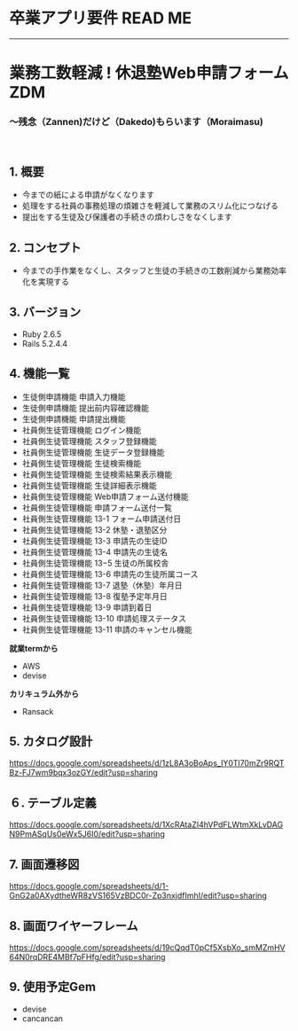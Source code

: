 # 卒業アプリ要件 READ ME　
***
# **業務工数軽減 !  休退塾Web申請フォーム  ZDM** 
### 〜残念（Zannen)だけど（Dakedo)もらいます（Moraimasu)  
<br>

## 1. **概要**
- 今までの紙による申請がなくなります
- 処理をする社員の事務処理の煩雑さを軽減して業務のスリム化につなげる
- 提出をする生徒及び保護者の手続きの煩わしさをなくします

## 2. **コンセプト**
- 今までの手作業をなくし、スタッフと生徒の手続きの工数削減から業務効率化を実現する  

## 3. **バージョン**
- Ruby 2.6.5
- Rails 5.2.4.4

## 4. **機能一覧**
- 生徒側申請機能	申請入力機能
- 生徒側申請機能	提出前内容確認機能
- 生徒側申請機能	申請提出機能
- 社員側生徒管理機能	ログイン機能
- 社員側生徒管理機能	スタッフ登録機能
- 社員側生徒管理機能	生徒データ登録機能
- 社員側生徒管理機能	生徒検索機能
- 社員側生徒管理機能	生徒検索結果表示機能
- 社員側生徒管理機能	生徒詳細表示機能
- 社員側生徒管理機能	Web申請フォーム送付機能
- 社員側生徒管理機能	申請フォーム送付一覧
- 社員側生徒管理機能	13-1 フォーム申請送付日
- 社員側生徒管理機能	13-2 休塾・退塾区分
- 社員側生徒管理機能	13-3 申請先の生徒ID
- 社員側生徒管理機能	13-4 申請先の生徒名
- 社員側生徒管理機能	13−5 生徒の所属校舎
- 社員側生徒管理機能	13-6 申請先の生徒所属コース
- 社員側生徒管理機能	13-7 退塾（休塾）年月日
- 社員側生徒管理機能	13-8 復塾予定年月日
- 社員側生徒管理機能	13-9 申請到着日
- 社員側生徒管理機能	13-10 申請処理ステータス
- 社員側生徒管理機能	13-11 申請のキャンセル機能

**就業termから**
 - AWS
 - devise

**カリキュラム外から**
- Ransack

## 5. **カタログ設計**
https://docs.google.com/spreadsheets/d/1zL8A3oBoAps_IY0Tl70mZr9RQTBz-FJ7wm9bqx3ozGY/edit?usp=sharing

## ６. **テーブル定義**
https://docs.google.com/spreadsheets/d/1XcRAtaZI4hVPdFLWtmXkLvDAGN9PmASqUs0eWx5J6I0/edit?usp=sharing

## 7. **画面遷移図**
https://docs.google.com/spreadsheets/d/1-GnG2a0AXydtheWR8zVS165VzBDC0r-Zp3nxjdfImhI/edit?usp=sharing

## 8. **画面ワイヤーフレーム**
https://docs.google.com/spreadsheets/d/19cQqdT0pCf5XsbXo_smMZmHV64N0rqDRE4MBf7pFHfg/edit?usp=sharing


## 9. **使用予定Gem**
- devise
- cancancan
